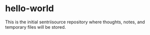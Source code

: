 # hello-world
This is the initial sentriisource repository where thoughts, notes, and temporary files will be stored.
